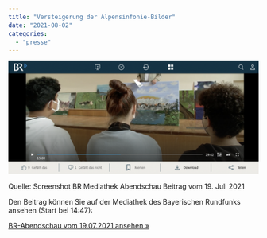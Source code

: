 ```yaml
---
title: "Versteigerung der Alpensinfonie-Bilder"
date: "2021-08-02"
categories: 
  - "presse"
---
```


![Screenshot BR Abendschau Beitrag vom 19. Juli 2021](images/BR-Beitrag-in-der-Abendschau-19-07-21-1024x459.png)

Quelle: Screenshot BR Mediathek Abendschau Beitrag vom 19. Juli 2021

Den Beitrag können Sie auf der Mediathek des Bayerischen Rundfunks ansehen (Start bei 14:47):

[BR-Abendschau vom 19.07.2021 ansehen »](https://www.br.de/mediathek/video/abendschau-der-sueden-19072021-die-aktuelle-hochwassersituation-prozess-um-beissende-wirtin-alpinistinnen-unterwegs-av:60be0e3b6435df0007ff0c98)
